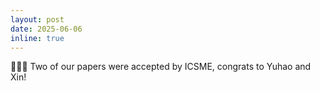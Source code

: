```yaml
---
layout: post
date: 2025-06-06
inline: true
---
```


🎉🎉🎉 Two of our papers were accepted by ICSME, congrats to Yuhao and Xin!
